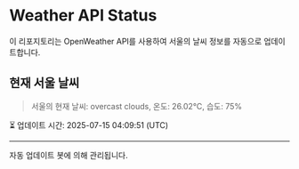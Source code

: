 
# Weather API Status

이 리포지토리는 OpenWeather API를 사용하여 서울의 날씨 정보를 자동으로 업데이트합니다.

## 현재 서울 날씨
> 서울의 현재 날씨: overcast clouds, 온도: 26.02°C, 습도: 75%

⏳ 업데이트 시간: 2025-07-15 04:09:51 (UTC)

---
자동 업데이트 봇에 의해 관리됩니다.
